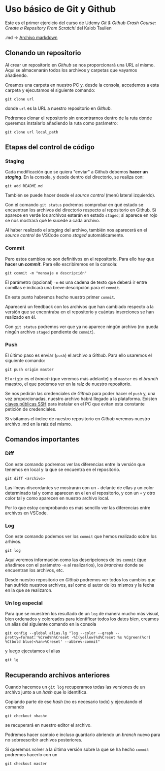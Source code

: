 # Uso básico de Git y Github

Este es el primer ejercicio del curso de Udemy _Git & Github Crash Course: Create a Repository From Scratch!_ del Kalob Taulien

.md -> [Archivo markdown](https://guides.github.com/features/mastering-markdown/)

## Clonando un repositorio

Al crear un repositorio en _Github_ se nos proporcionará una URL al mismo. Aquí se almacenarán todos los archivos y carpetas que vayamos añadiendo.

Creamos una carpeta en nuestro PC y, desde la consola, accedemos a esta carpeta y ejecutamos el siguiente comando:

`git clone url`

donde `url` es la URL a nuestro repositorio en _Github_.

Podremos clonar el repositorio sin encontrarnos dentro de la ruta donde queremos instalarlo añadiendo la ruta como parámetro:

`git clone url local_path`

## Etapas del control de código

### Staging

Cada modificación que se quiera "enviar" a Github debemos **hacer un _staging_**. En la consola, y desde dentro del directorio, se realiza con:

`git add README.md`

También se puede hacer desde el _source control_ (menú lateral izquierdo).

Con el comando `git status` podremos comprobar en qué estado se encuentran los archivos del directorio respecto al repositorio en Github. Si aparece en verde los archivos estarán en estado `staged`; si aparece en rojo se nos mostrará qué le sucede a cada archivo.

Al haber realizado el _staging_ del archivo, también nos aparecerá en el _source control_ de VSCode como _staged_ automáticamente.

### Commit

Pero estos cambios no son definitivos en el repositorio. Para ello hay que **hacer un _commit_**. Para ello escribiremos en la consola:

`git commit -m "mensaje o descripción"`

El parámetro (opcional) `-m` es una cadena de texto que deberá ir entre comillas e indicará una breve descripción para el `commit`.

En este punto habremos hecho nuestro primer `commit`.

Aparecerá un feedback con los archivos que han cambiado respecto a la versión que se encontraba en el repositorio y cuántas inserciones se han realizado en él.

Con `git status` podremos ver que ya no aparece ningún archivo (no queda ningún archivo `staged` pendiente de `commit`).

### Push

El último paso es enviar (`push`) el archivo a _Github_. Para ello usaremos el siguiente comando:

`git push origin master`

El `origin` es el _branch_ (que veremos más adelante) y el `master` es el _branch_ maestro, el que podemos ver en la raíz de nuestro repositorio.

Se nos pedirán las credenciales de _Github_ para poder hacer el `push` y, una vez proporcionadas, nuestro archivo habrá llegado a la plataforma. Existen [claves públicas SSH](https://docs.github.com/es/github/authenticating-to-github/connecting-to-github-with-ssh) para instalar en el PC que evitan esta constante petición de credenciales.

Si visitamos el índice de nuestro repositorio en _Github_ veremos nuestro archivo .md en la raíz del mismo.

## Comandos importantes

### Diff

Con este comando podremos ver las diferencias entre la versión que tenemos en local y la que se encuentra en el repositorio.

`git diff <archivo>`

Las líneas discordantes se mostrarán con un `-` delante de ellas y un color determinado tal y como aparecen en el en el repositorio, y con un `+` y otro color tal y como aparecen en nuestro archivo local.

Por lo que estoy comprobando es más sencillo ver las diferencias entre archivos en VSCode.

### Log

Con este comando podemos ver los `commit` que hemos realizado sobre los arhivos.

`git log`

Aquí veremos información como las descripciones de los `commit` (que añadimos con el parámetro `-m` al realizarlos), los _branches_ donde se encuentran los archivos, etc.

Desde nuestro repositorio en _Github_ podremos ver todos los cambios que han sufrido nuestros archivos, así como el autor de los mismos y la fecha en la que se realizaron.

### Un log especial

Para que se muestren los resultado de un `log` de manera mucho más visual, bien ordenados y coloreados para identificar todos los datos bien, creamos un alias del siguiente comando en la consola

`git config --global alias.lg "log --color --graph --pretty=format:'%Cred%h%Creset -%C(yellow)%d%Creset %s %Cgreen(%cr) %C(bold blue)<%an>%Creset' --abbrev-commit"`

 y luego ejecutamos el alias

 `git lg`

## Recuperando archivos anteriores

Cuando hacemos un `git log` recuperamos todas las versiones de un archivo junto a un _hash_ que lo identifica.

Copiando parte de ese _hash_ (no es necesario todo) y ejecutando el comando 

`git checkout <hash>`

se recuperará en nuestro editor el archivo.

Podremos hacer cambio e incluso guardarlo abriendo un _branch_ nuevo para no sobreescribir archivos posteriores.

Si queremos volver a la última versión sobre la que se ha hecho `commit` podremos hacerlo con un 

`git checkout master`
